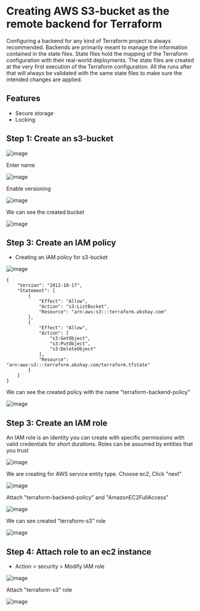 # Creating AWS S3-bucket as the remote backend for Terraform

Configuring a backend for any kind of Terraform project is always recommended. Backends are primarily meant to manage the information contained in the state files. State files hold the mapping of the Terraform configuration with their real-world deployments. The state files are created at the very first execution of the Terraform configuration. All the runs after that will always be validated with the same state files to make sure the intended changes are applied.

## Features

* Secure storage
* Locking



## Step 1: Create an s3-bucket

![image](https://github.com/Akshay-Gk/Terraform-remote-backend-s3/assets/112197849/08a6d3fb-0b1c-42d8-b848-d7514b06ba7c)

Enter name

![image](https://github.com/Akshay-Gk/Terraform-remote-backend-s3/assets/112197849/5095b8e5-5560-488c-a5d6-4807c4752c68)

Enable versioning

![image](https://github.com/Akshay-Gk/Terraform-remote-backend-s3/assets/112197849/fa7e9a74-75cc-4e2b-b5db-d11cd77f39cd)

We can see the created bucket 

![image](https://github.com/Akshay-Gk/Terraform-remote-backend-s3/assets/112197849/4341fd20-ed39-4f2d-a62d-75381cf0b6dc)

## Step 3: Create an IAM policy

* Creating an IAM policy for s3-bucket

![image](https://github.com/Akshay-Gk/Terraform-remote-backend-s3/assets/112197849/bac2f5a4-2de4-4b66-9f0f-12a1d9c018a3)


```
{
    "Version": "2012-10-17",
    "Statement": [
        {
            "Effect": "Allow",
            "Action": "s3:ListBucket",
            "Resource": "arn:aws:s3:::terraform.akshay.com"
        },
        {
            "Effect": "Allow",
            "Action": [
                "s3:GetObject",
                "s3:PutObject",
                "s3:DeleteObject"
            ],
            "Resource": "arn:aws:s3:::terraform.akshay.com/terraform.tfstate"
        }
    ]
}

```

We can see the created policy with the name "terraform-backend-policy"

![image](https://github.com/Akshay-Gk/Terraform-remote-backend-s3/assets/112197849/a3a9e38e-0b44-46ed-926d-c38961642f70)


## Step 3: Create an IAM role

An IAM role is an identity you can create with specific permissions with valid credentials for short durations. Roles can be assumed by entities that you trust

  ![image](https://github.com/Akshay-Gk/Terraform-remote-backend-s3/assets/112197849/f9ead5e0-5eb0-47b2-8763-bba5275171e0)

We are creating for AWS service entity type. Choose ec2, Click "next"

![image](https://github.com/Akshay-Gk/Terraform-remote-backend-s3/assets/112197849/b55aadc4-5cf7-4aa6-aee8-f0bcef14c50b)

Attach "terraform-backend-policy" and "AmazonEC2FullAccess"

![image](https://github.com/Akshay-Gk/Terraform-remote-backend-s3/assets/112197849/eb049b17-ae8b-4faa-8c8a-2d70dd5298f3)

We can see created "terraform-s3" role

![image](https://github.com/Akshay-Gk/Terraform-remote-backend-s3/assets/112197849/198df694-4d70-4c85-af43-ae76334d4c96)


## Step 4: Attach role to an ec2 instance

* Action > security > Modify IAM role

![image](https://github.com/Akshay-Gk/Terraform-remote-backend-s3/assets/112197849/20e343d4-1981-4bde-b7c4-96cde17bf653)


Attach "terraform-s3" role

![image](https://github.com/Akshay-Gk/Terraform-remote-backend-s3/assets/112197849/42a93345-4cd4-4b5e-bd21-a60d405e4fb6)


